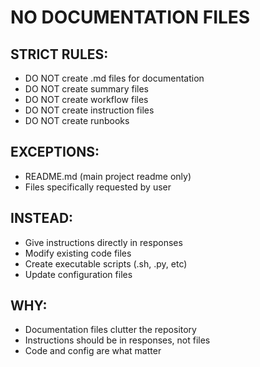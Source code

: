 # NO DOCUMENTATION FILES

## STRICT RULES:
- DO NOT create .md files for documentation
- DO NOT create summary files
- DO NOT create workflow files
- DO NOT create instruction files
- DO NOT create runbooks

## EXCEPTIONS:
- README.md (main project readme only)
- Files specifically requested by user

## INSTEAD:
- Give instructions directly in responses
- Modify existing code files
- Create executable scripts (.sh, .py, etc)
- Update configuration files

## WHY:
- Documentation files clutter the repository
- Instructions should be in responses, not files
- Code and config are what matter
